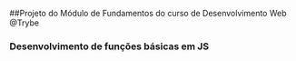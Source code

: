 ##Projeto do Módulo de Fundamentos do curso de Desenvolvimento Web @Trybe
### Desenvolvimento de funções básicas em JS 
